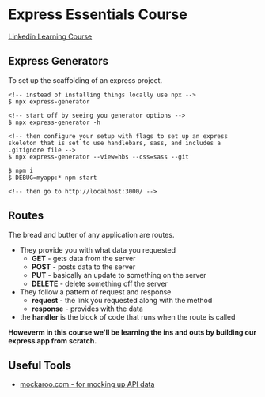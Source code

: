 # Express Essentials Course

[Linkedin Learning Course](https://linkedin.com/learning/express-essential-training)

## Express Generators

To set up the scaffolding of an express project.

```terminal
<!-- instead of installing things locally use npx -->
$ npx express-generator

<!-- start off by seeing you generator options -->
$ npx express-generator -h

<!-- then configure your setup with flags to set up an express skeleton that is set to use handlebars, sass, and includes a .gitignore file -->
$ npx express-generator --view=hbs --css=sass --git

$ npm i
$ DEBUG=myapp:* npm start

<!-- then go to http://localhost:3000/ -->
```

## Routes

The bread and butter of any application are routes.

- They provide you with what data you requested
  - **GET** - gets data from the server
  - **POST** - posts data to the server
  - **PUT** - basically an update to something on the server
  - **DELETE** - delete something off the server
- They follow a pattern of request and response
  - **request** - the link you requested along with the method
  - **response** - provides with the data
- the **handler** is the block of code that runs when the route is called

**Howeverm in this course we'll be learning the ins and outs by building our express app from scratch.**

## Useful Tools

- [mockaroo.com - for mocking up API data](https://www.mockaroo.com/)
